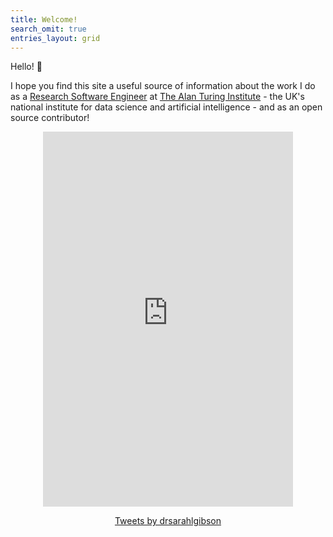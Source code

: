 ```yaml
---
title: Welcome!
search_omit: true
entries_layout: grid
---
```


Hello! :wave:

I hope you find this site a useful source of information about the work I do as a [Research Software Engineer](https://www.turing.ac.uk/people/researchers/sarah-gibson) at [The Alan Turing Institute](https://www.turing.ac.uk/) - the UK's national institute for data science and artificial intelligence - and as an open source contributor!

<center>

<iframe src="https://calendar.google.com/calendar/embed?height=600&amp;wkst=2&amp;bgcolor=%23ffffff&amp;ctz=Europe%2FLondon&amp;src=cDl1bjJza2UxaG02bnFrbTE5bThhbzc2cHNAZ3JvdXAuY2FsZW5kYXIuZ29vZ2xlLmNvbQ&amp;color=%23DD4477&amp;mode=AGENDA&amp;hl=en_GB&amp;showPrint=0&amp;showTabs=0&amp;title=Upcoming%20Events" style="border-width:0" width="400" height="600" frameborder="0" scrolling="no"></iframe>

<a class="twitter-timeline" data-width="400" data-height="600" data-theme="light" href="https://twitter.com/drsarahlgibson?ref_src=twsrc%5Etfw">Tweets by drsarahlgibson</a> <script async src="https://platform.twitter.com/widgets.js" charset="utf-8"></script>

</center>

<br>

